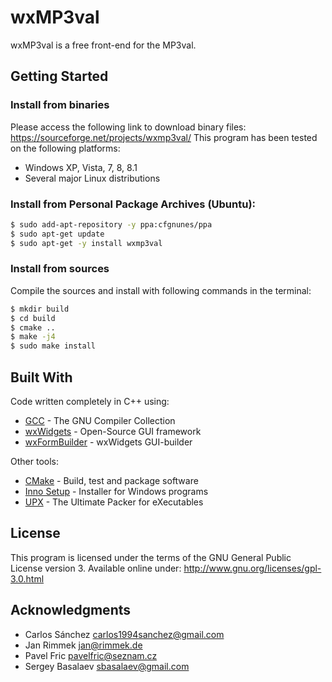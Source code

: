 # wxMP3val
wxMP3val is a free front-end for the MP3val.

## Getting Started

### Install from binaries
Please access the following link to download binary files: https://sourceforge.net/projects/wxmp3val/
This program has been tested on the following platforms:
* Windows XP, Vista, 7, 8, 8.1
* Several major Linux distributions

### Install from Personal Package Archives (Ubuntu):
```sh
$ sudo add-apt-repository -y ppa:cfgnunes/ppa
$ sudo apt-get update
$ sudo apt-get -y install wxmp3val
```
### Install from sources
Compile the sources and install with following commands in the terminal:
```sh
$ mkdir build
$ cd build
$ cmake ..
$ make -j4
$ sudo make install
```

## Built With
Code written completely in C++ using:
* [GCC](https://gcc.gnu.org/) - The GNU Compiler Collection
* [wxWidgets](https://www.wxwidgets.org/) - Open-Source GUI framework
* [wxFormBuilder](https://github.com/wxFormBuilder/) - wxWidgets GUI-builder

Other tools:
* [CMake](https://cmake.org/) - Build, test and package software
* [Inno Setup](http://www.jrsoftware.org/isinfo.php) - Installer for Windows programs
* [UPX](https://upx.github.io/) - The Ultimate Packer for eXecutables

## License
This program is licensed under the terms of the GNU General Public License version 3. Available online under:
http://www.gnu.org/licenses/gpl-3.0.html

## Acknowledgments
* Carlos Sánchez <carlos1994sanchez@gmail.com>
* Jan Rimmek <jan@rimmek.de>
* Pavel Fric <pavelfric@seznam.cz>
* Sergey Basalaev <sbasalaev@gmail.com>
